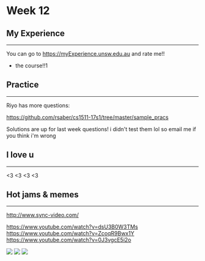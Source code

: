 # Week 12

## My Experience
---

You can go to https://myExperience.unsw.edu.au and rate me!! 
+ the course!!1

## Practice
---

Riyo has more questions:

https://github.com/rsaber/cs1511-17s1/tree/master/sample_pracs

Solutions are up for last week questions!
i didn't test them lol so email me if you think i'm wrong

## I love u
---

<3 <3 <3 <3

## Hot jams & memes
---

http://www.sync-video.com/

https://www.youtube.com/watch?v=dsU3B0W3TMs
https://www.youtube.com/watch?v=ZcoqR9Bwx1Y
https://www.youtube.com/watch?v=0J3vgcE5i2o


<img src="https://scontent.fbne1-1.fna.fbcdn.net/v/t1.0-9/22279833_489864934719968_3914430976970928232_n.jpg?oh=bb1b5b3689526a1371a5ca89fc2e42ad&oe=5A6B4DEC">

<img src="https://scontent.fbne1-1.fna.fbcdn.net/v/t1.0-9/22154165_487740101599118_4945116306515282415_n.jpg?oh=7cbc2520605fab908ab4b30a70178f66&oe=5A71B1D4">

<img src="https://scontent.fbne1-1.fna.fbcdn.net/v/t1.0-9/21151592_474581159581679_766534103913899426_n.jpg?oh=c23f52cfb954998ec5282e09921a8528&oe=5AAD1666">


